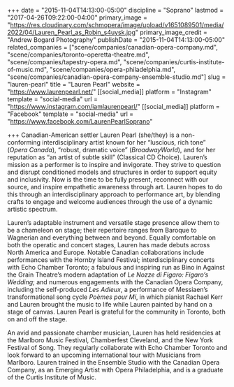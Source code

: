 +++
date = "2015-11-04T14:13:00-05:00"
discipline = "Soprano"
lastmod = "2017-04-26T09:22:00-04:00"
primary_image = "https://res.cloudinary.com/schmopera/image/upload/v1651089501/media/2022/04/Lauren_Pearl_as_Robin_s4uysk.jpg"
primary_image_credit = "Andrew Bogard Photography"
publishDate = "2015-11-04T14:13:00-05:00"
related_companies = ["scene/companies/canadian-opera-company.md", "scene/companies/toronto-operetta-theatre.md", "scene/companies/tapestry-opera.md", "scene/companies/curtis-institute-of-music.md", "scene/companies/opera-philadelphia.md", "scene/companies/canadian-opera-company-ensemble-studio.md"]
slug = "lauren-pearl"
title = "Lauren Pearl"
website = "https://www.laurenpearl.net/"
[[social_media]]
platform = "Instagram"
template = "social-media"
url = "https://www.instagram.com/iamlaurenpearl/"
[[social_media]]
platform = "Facebook"
template = "social-media"
url = "https://www.facebook.com/LaurenPearlSoprano"

+++
Canadian-American settler Lauren Pearl (she/they) is a non-conforming interdisciplinary artist known for her “luscious, rich tone” (_Opera Canada_), “robust, dramatic voice” (_BroadwayWorld_), and for her reputation as “an artist of subtle skill” (Classical CD Choice). Lauren’s mission as a performer is to inspire and invigorate. They strive to question and disrupt conditioned models and structures in order to support equity and inclusivity. Now is the time to be fully present, reconnect with our source, and inspire empathetic awareness through art. Lauren hopes to do this through an interdisciplinary approach to performance art, by blending crafts to engage and welcome audiences through the use of a dynamic artistic spectrum.

Lauren’s adaptable instrument and versatile stage presence allow them to be a chameleon on stage; their repertoire ranges from Baroque to Wagnerian and everything between and beyond. Equally comfortable on both the operatic and concert stages, Lauren has made debuts across North America and Europe. Notable Canadian collaborations include performances with the Hornby Island Festival; interdisciplinary concerts with Echo Chamber Toronto; a fabulous and inspiring run as Bino in Against the Grain Theatre’s modern adaptation of _Le Nozze di Figaro: Figaro’s Wedding_; and numerous engagements with the Canadian Opera Company, including the self-produced _Les Adieux_, a performance of Messiaen’s transformational song cycle _Poèmes pour Mí_, in which pianist Rachael Kerr and Lauren brought the music to life while Lauren painted by hand on a stage of canvas. Lauren Pearl is grateful for the community in Toronto, both on and off the stage.

An avid and passionate chamber musician, Lauren has held residencies at the Marlboro Music Festival, Chamberfest Cleveland, and the New York Festival of Song. They regularly collaborate with Echo Chamber Toronto and look forward to an upcoming international tour with Musicians from Marlboro. Lauren trained in the Ensemble Studio with the Canadian Opera Company, as an Emerging Artist with Opera Philadelphia, and is a graduate of the Curtis Institute of Music.